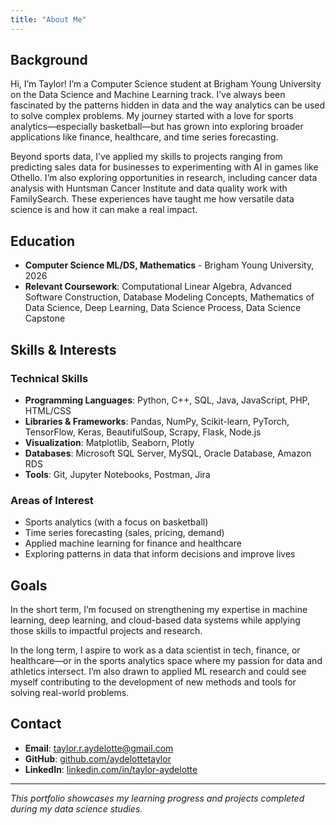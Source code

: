 ```yaml
---
title: "About Me"
---
```


## Background

Hi, I’m Taylor! I’m a Computer Science student at Brigham Young University on the Data Science and Machine Learning track. I’ve always been fascinated by the patterns hidden in data and the way analytics can be used to solve complex problems. My journey started with a love for sports analytics—especially basketball—but has grown into exploring broader applications like finance, healthcare, and time series forecasting.

Beyond sports data, I’ve applied my skills to projects ranging from predicting sales data for businesses to experimenting with AI in games like Othello. I’m also exploring opportunities in research, including cancer data analysis with Huntsman Cancer Institute and data quality work with FamilySearch. These experiences have taught me how versatile data science is and how it can make a real impact.

## Education

- **Computer Science ML/DS, Mathematics** - Brigham Young University, 2026
- **Relevant Coursework**: Computational Linear Algebra, Advanced Software Construction, Database Modeling Concepts, Mathematics of Data Science, Deep Learning, Data Science Process, Data Science Capstone

## Skills & Interests

### Technical Skills
- **Programming Languages**: Python, C++, SQL, Java, JavaScript, PHP, HTML/CSS  
- **Libraries & Frameworks**: Pandas, NumPy, Scikit-learn, PyTorch, TensorFlow, Keras, BeautifulSoup, Scrapy, Flask, Node.js  
- **Visualization**: Matplotlib, Seaborn, Plotly  
- **Databases**: Microsoft SQL Server, MySQL, Oracle Database, Amazon RDS  
- **Tools**: Git, Jupyter Notebooks, Postman, Jira 

### Areas of Interest
- Sports analytics (with a focus on basketball)  
- Time series forecasting (sales, pricing, demand)  
- Applied machine learning for finance and healthcare  
- Exploring patterns in data that inform decisions and improve lives  

## Goals

In the short term, I’m focused on strengthening my expertise in machine learning, deep learning, and cloud-based data systems while applying those skills to impactful projects and research.  

In the long term, I aspire to work as a data scientist in tech, finance, or healthcare—or in the sports analytics space where my passion for data and athletics intersect. I’m also drawn to applied ML research and could see myself contributing to the development of new methods and tools for solving real-world problems.  

## Contact

- **Email**: taylor.r.aydelotte@gmail.com
- **GitHub**: [github.com/aydelottetaylor](https://github.com/aydelottetaylor)
- **LinkedIn**: [linkedin.com/in/taylor-aydelotte](https://www.linkedin.com/in/taylor-aydelotte-318b5022a/)

---

*This portfolio showcases my learning progress and projects completed during my data science studies.*
